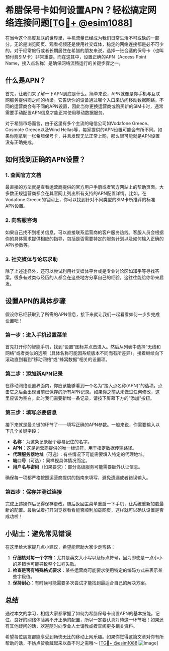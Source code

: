 # 希腊保号卡如何设置APN？轻松搞定网络连接问题[[TG💪+ @esim1088](https://t.me/s/esim1088)]

在当今这个高度互联的世界里，手机流量已经成为我们日常生活不可或缺的一部分。无论是浏览网页、观看视频还是使用社交媒体，稳定的网络连接都是必不可少的。对于经常旅行或者长期居住在希腊的朋友来说，选择一张合适的保号卡（也叫预付费SIM卡）非常重要。而在这其中，设置正确的APN（Access Point Name，接入点名称）是确保网络流畅运行的关键步骤之一。

## 什么是APN？

首先，让我们来了解一下APN到底是什么。简单来说，APN就像是你手机与互联网服务提供商之间的桥梁。它告诉你的设备通过哪个入口来访问移动数据网络。不同的运营商会有不同的APN设置，因此当你更换运营商或购买新的SIM卡时，通常需要手动配置APN信息才能正常使用移动数据服务。

对于希腊市场而言，由于这里有多个主流的电信公司如Vodafone Greece、Cosmote Greece以及Wind Hellas等，每家提供的APN设置可能会有所不同。如果你刚拿到一张希腊保号卡，并且发现无法正常上网，那么很可能就是APN设置没有正确完成。

## 如何找到正确的APN设置？

### 1. 查阅官方文档

最直接的方法就是查看运营商提供的官方用户手册或者官方网站上的帮助页面。大多数正规运营商都会在其官网上列出所有支持的APN配置详情。比如，在Vodafone Greece的官网上，你可以找到针对不同类型的SIM卡所推荐的标准APN设置。

### 2. 向客服咨询

如果自己找不到相关信息，可以直接联系运营商的客户服务热线。客服人员会根据你的具体需求提供相应的指导，包括是否需要特定的服务计划以及如何输入正确的APN参数等。

### 3. 社交媒体与论坛求助

除了上述途径外，还可以尝试利用社交媒体平台或是专业讨论区如知乎等寻找答案。很多有过类似经历的人都会在这些地方分享自己的经验，这往往能给你带来启发。

## 设置APN的具体步骤

假设你已经获取到了所需的APN信息，接下来就让我们一起看看如何一步步完成设置吧！

### 第一步：进入手机设置菜单

首先打开你的智能手机，找到“设置”图标并点击进入。然后从列表中选择“无线和网络”或者类似的选项（具体名称可能因系统版本不同而有所差异）。接着继续向下滚动直到看到“移动网络”或“蜂窝数据”相关的设置项。

### 第二步：添加新APN记录

在移动网络设置界面内，你应该能够看到一个名为“接入点名称(APN)”的选项。点击它之后会出现当前已保存的所有APN记录。如果你之前从未做过任何修改，这里应该为空白。此时我们需要新增一条记录，请按下屏幕下方的“添加”按钮。

### 第三步：填写必要信息

接下来就是最关键的环节了——填写正确的APN参数。一般来说，你需要输入以下几个关键字段：

- **名称**：为这条记录起个容易记住的名字。
- **APN**：这是运营商提供的唯一标识符，用于指定数据传输路径。
- **代理服务器地址**（可选）：有些情况下可能需要填入特定的代理地址。
- **端口号**（可选）：同样视具体情况而定。
- **用户名与密码**（如果要求）：部分高级服务可能需要额外认证信息。

确保每一项都严格按照运营商提供的指南来填写，避免遗漏或者错误输入。

### 第四步：保存并测试连接

完成上述操作后记得保存更改。随后返回主菜单重启一下手机，让系统重新加载最新的配置。最后试着打开浏览器看看能否顺利加载网页，这样就可以确认设置是否成功啦！

## 小贴士：避免常见错误

在这里给大家提几点小建议，希望能帮助大家少走弯路：

1. **仔细核对每一个字符**：尤其是英文大小写以及标点符号，因为即使是一点小小的差错也可能导致整个过程失败。
2. **检查是否有特殊格式要求**：某些运营商可能要求使用特定的编码方式来表示某些字段值。
3. **保持耐心**：有时候可能需要多次尝试才能找到最适合自己的解决方案。

## 总结

通过本文的学习，相信大家都掌握了如何为希腊保号卡设置APN的基本技能。记住，良好的网络体验离不开正确的配置，所以一定要认真对待这一环节哦！如果还有其他疑问的话，欢迎随时向专业人士请教或者查阅更多相关资料。

希望每位朋友都能享受到畅快无比的移动上网乐趣。如果你觉得这篇文章对你有所帮助的话，不妨点赞收藏起来以备不时之需哦～ [[TG💪+ @esim1088](https://t.me/s/esim1088) ![Image](https://i.postimg.cc/4NQfJmqS/Snipaste-2025-05-13-00-14-12.png)]